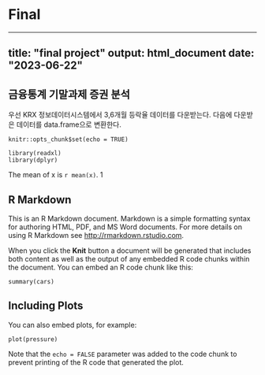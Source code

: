 # Final

---
title: "final project"
output: html_document
date: "2023-06-22"
---

## 금융통계 기말과제 증권 분석
우선 KRX 정보데이터시스템에서 3,6개월 등락율 데이터를 다운받는다.
다음에 다운받은 데이터를 data.frame으로 변환한다.
```{r setup, include=FALSE}
knitr::opts_chunk$set(echo = TRUE)
```
```{r}
library(readxl)
library(dplyr) 
```

The mean of x is `r mean(x)`. 1
## R Markdown

This is an R Markdown document. Markdown is a simple formatting syntax for authoring HTML, PDF, and MS Word documents. For more details on using R Markdown see <http://rmarkdown.rstudio.com>.

When you click the **Knit** button a document will be generated that includes both content as well as the output of any embedded R code chunks within the document. You can embed an R code chunk like this:

```{r cars}
summary(cars)
```

## Including Plots

You can also embed plots, for example:

```{r pressure, echo=FALSE}
plot(pressure)
```

Note that the `echo = FALSE` parameter was added to the code chunk to prevent printing of the R code that generated the plot.
